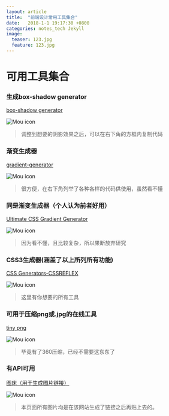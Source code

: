 ```yaml
---
layout: article
title:  "前端设计常用工具集合"
date:   2018-1-1 19:17:30 +0800
categories: notes_tech Jekyll
image:
  teaser: 123.jpg
  feature: 123.jpg
---
```

# 可用工具集合

### 生成box-shadow generator
[box-shadow generator](https://www.cssmatic.com/box-shadow)
 
  ![Mou icon](https://i.loli.net/2018/01/01/5a4a0f663bfe0.png)
          
> 调整到想要的阴影效果之后，可以在右下角的方框内复制代码

### 渐变生成器

[gradient-generator](https://www.cssmatic.com/gradient-generator#'\-moz\-linear\-gradient\%28left\%2C\%20rgba\%28248\%2C80\%2C50\%2C1\%29\%200\%25\%2C\%20rgba\%28241\%2C111\%2C92\%2C1\%29\%2050\%25\%2C\%20rgba\%28246\%2C41\%2C12\%2C1\%29\%2051\%25\%2C\%20rgba\%28240\%2C47\%2C23\%2C1\%29\%2071\%25\%2C\%20rgba\%28231\%2C56\%2C39\%2C1\%29\%20100\%25\%29\%3B')

  ![Mou icon](https://i.loli.net/2018/01/01/5a4a106c62d3c.png)
  
> 很方便，在右下角列举了各种各样的代码供使用，虽然看不懂
  
### 同是渐变生成器（个人认为前者好用）

[Ultimate CSS Gradient Generator](http://www.colorzilla.com/gradient-editor/)

  ![Mou icon](https://i.loli.net/2018/01/01/5a4a10249ab5b.png)
  
> 因为看不懂，且比较复杂，所以果断放弃研究
  
### CSS3生成器(涵盖了以上所列所有功能)

[CSS Generators-CSSREFLEX](http://www.cssreflex.com/css-generators/)

  ![Mou icon](https://i.loli.net/2018/01/01/5a4a10bb9d433.png)
  
> 这里有你想要的所有工具
  
### 可用于压缩png或.jpg的在线工具

[tiny png](https://tinypng.com/)
 
  ![Mou icon](https://i.loli.net/2018/01/01/5a4a113601f75.png)
  
> 毕竟有了360压缩，已经不需要这东东了

### 有API可用

[图床（用于生成图片链接）](https://sm.ms/)
 
  ![Mou icon](https://i.loli.net/2018/01/01/5a4a11b21bcc2.png)

> 本页面所有图片均是在该网站生成了链接之后再贴上去的。
